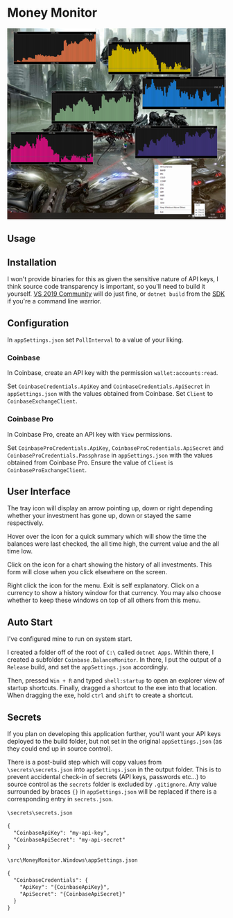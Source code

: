 # Money Monitor

![Tray screenshot](https://github.com/stevehjohn/MoneyMonitor/blob/master/assets/screenshot.png)

## Usage

## Installation

I won't provide binaries for this as given the sensitive nature of API keys, I think source code transparency is important, so you'll need to build it yourself. [VS 2019 Community](https://visualstudio.microsoft.com/vs/community/) will do just fine, or `dotnet build` from the [SDK](https://dotnet.microsoft.com/download) if you're a command line warrior.

## Configuration

In `appSettings.json` set `PollInterval` to a value of your liking.

### Coinbase

In Coinbase, create an API key with the permission `wallet:accounts:read`.

Set `CoinbaseCredentials.ApiKey` and `CoinbaseCredentials.ApiSecret` in `appSettings.json` with the values obtained from Coinbase. Set `Client` to `CoinbaseExchangeClient`.

### Coinbase Pro

In Coinbase Pro, create an API key with `View` permissions.

Set `CoinbaseProCredentials.ApiKey`, `CoinbaseProCredentials.ApiSecret` and `CoinbaseProCredentials.Passphrase` in `appSettings.json` with the values obtained from Coinbase Pro. Ensure the value of `Client` is `CoinbaseProExchangeClient`.

## User Interface

The tray icon will display an arrow pointing up, down or right depending whether your investment has gone up, down or stayed the same respectively.

Hover over the icon for a quick summary which will show the time the balances were last checked, the all time high, the current value and the all time low.

Click on the icon for a chart showing the history of all investments. This form will close when you click elsewhere on the screen.

Right click the icon for the menu. Exit is self explanatory. Click on a currency to show a history window for that currency. You may also choose whether to keep these windows on top of all others from this menu.

## Auto Start

I've configured mine to run on system start.

I created a folder off of the root of `C:\` called `dotnet Apps`. Within there, I created a subfolder `Coinbase.BalanceMonitor`. In there, I put the output of a `Release` build, and set the `appSettings.json` accordingly.

Then, pressed `Win + R` and typed `shell:startup` to open an explorer view of startup shortcuts. Finally, dragged a shortcut to the exe into that location. When dragging the exe, hold `ctrl` and `shift` to create a shortcut.

## Secrets

If you plan on developing this application further, you'll want your API keys deployed to the build folder, but not set in the original `appSettings.json` (as they could end up in source control).

There is a post-build step which will copy values from `\secrets\secrets.json` into `appSettings.json` in the output folder.
This is to prevent accidental check-in of secrets (API keys, passwords etc...) to source control as the `secrets` folder is excluded by `.gitignore`.
Any value surrounded by braces `{}` in `appSettings.json` will be replaced if there is a corresponding entry in `secrets.json`.

`\secrets\secrets.json`
```
{
  "CoinbaseApiKey": "my-api-key",
  "CoinbaseApiSecret": "my-api-secret"
}
```

`\src\MoneyMonitor.Windows\appSettings.json`
```
{
  "CoinbaseCredentials": {
    "ApiKey": "{CoinbaseApiKey}",
    "ApiSecret": "{CoinbaseApiSecret}"
  }
}
```